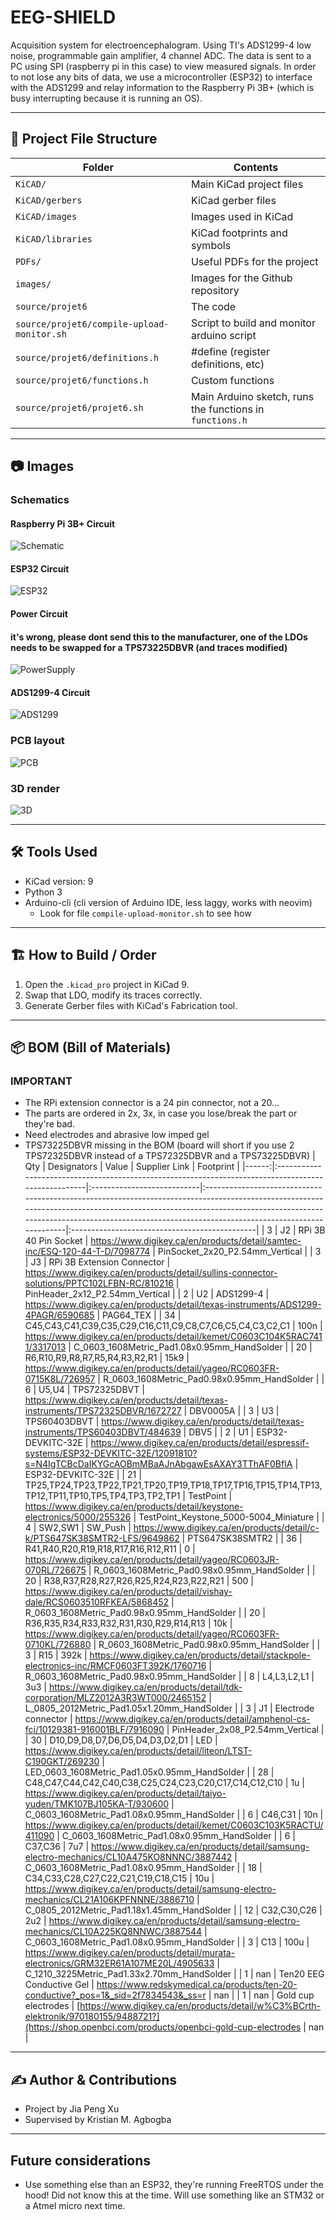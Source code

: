 # EEG-SHIELD

Acquisition system for electroencephalogram. Using TI's ADS1299-4 low noise, programmable gain amplifier, 4 channel ADC.
The data is sent to a PC using SPI (raspberry pi in this case) to view measured signals. In order to not lose any bits of data, 
we use a microcontroller (ESP32) to interface with the ADS1299 and relay information to the Raspberry Pi 3B+ (which is busy interrupting because it is running an OS).

---

## 🧱 Project File Structure

| Folder        | Contents                                      |
|---------------|-----------------------------------------------|
| `KiCAD/`         | Main KiCad project files                     |
| `KiCAD/gerbers`  | KiCad gerber files                           |
| `KiCAD/images`   | Images used in KiCad                         |
| `KiCAD/libraries`| KiCad footprints and symbols                 |
| `PDFs/`          | Useful PDFs for the project                  |
| `images/`        | Images for the Github repository             |
| `source/projet6` | The code                                     |
| `source/projet6/compile-upload-monitor.sh` | Script to build and monitor arduino script  |
| `source/projet6/definitions.h` | #define (register definitions, etc) |
| `source/projet6/functions.h` | Custom functions  |
| `source/projet6/projet6.sh` | Main Arduino sketch, runs the functions in `functions.h`  |

---

## 📷 Images

### Schematics
#### Raspberry Pi 3B+ Circuit
![Schematic](images/RPi.png)
#### ESP32 Circuit
![ESP32](images/ESP32.png)
#### Power Circuit
#### it's wrong, please dont send this to the manufacturer, one of the LDOs needs to be swapped for a TPS73225DBVR (and traces modified)
![PowerSupply](images/PSU.png)
#### ADS1299-4 Circuit
![ADS1299](images/ADS1299.png)

### PCB layout
![PCB](images/PCB.png)
### 3D render
![3D](images/3D.png)

---

## 🛠 Tools Used

- KiCad version: 9
- Python 3
- Arduino-cli (cli version of Arduino IDE, less laggy, works with neovim)
  - Look for file `compile-upload-monitor.sh` to see how

---

## 🏗 How to Build / Order

1. Open the `.kicad_pro` project in KiCad 9.
2. Swap that LDO, modify its traces correctly.
3. Generate Gerber files with KiCad's Fabrication tool.

---

## 📦 BOM (Bill of Materials)
### IMPORTANT
- The RPi extension connector is a 24 pin connector, not a 20...
- The parts are ordered in 2x, 3x, in case you lose/break the part or they're bad.
- Need electrodes and abrasive low imped gel
- TPS73225DBVR missing in the BOM (board will short if you use 2 TPS72325DBVR instead of a TPS72325DBVR and a TPS73225DBVR)
|   Qty | Designators                                                                                         | Value                      | Supplier Link                                                                                                                                                                                                                                                        | Footprint                                     |
|------:|:----------------------------------------------------------------------------------------------------|:---------------------------|:---------------------------------------------------------------------------------------------------------------------------------------------------------------------------------------------------------------------------------------------------------------------|:----------------------------------------------|
|     3 | J2                                                                                                  | RPi 3B 40 Pin Socket       | https://www.digikey.ca/en/products/detail/samtec-inc/ESQ-120-44-T-D/7098774                                                                                                                                                                                          | PinSocket_2x20_P2.54mm_Vertical               |
|     3 | J3                                                                                                  | RPi 3B Extension Connector | https://www.digikey.ca/en/products/detail/sullins-connector-solutions/PPTC102LFBN-RC/810216                                                                                                                                                                          | PinHeader_2x12_P2.54mm_Vertical               |
|     2 | U2                                                                                                  | ADS1299-4                  | https://www.digikey.ca/en/products/detail/texas-instruments/ADS1299-4PAGR/6590685                                                                                                                                                                                    | PAG64_TEX                                     |
|    34 | C45,C43,C41,C39,C35,C29,C16,C11,C9,C8,C7,C6,C5,C4,C3,C2,C1                                          | 100n                       | https://www.digikey.ca/en/products/detail/kemet/C0603C104K5RAC7411/3317013                                                                                                                                                                                           | C_0603_1608Metric_Pad1.08x0.95mm_HandSolder   |
|    20 | R6,R10,R9,R8,R7,R5,R4,R3,R2,R1                                                                      | 15k9                       | https://www.digikey.ca/en/products/detail/yageo/RC0603FR-0715K8L/726957                                                                                                                                                                                              | R_0603_1608Metric_Pad0.98x0.95mm_HandSolder   |
|     6 | U5,U4                                                                                               | TPS72325DBVT               | https://www.digikey.ca/en/products/detail/texas-instruments/TPS72325DBVR/1672727                                                                                                                                                                                     | DBV0005A                                      |
|     3 | U3                                                                                                  | TPS60403DBVT               | https://www.digikey.ca/en/products/detail/texas-instruments/TPS60403DBVT/484639                                                                                                                                                                                      | DBV5                                          |
|     2 | U1                                                                                                  | ESP32-DEVKITC-32E          | https://www.digikey.ca/en/products/detail/espressif-systems/ESP32-DEVKITC-32E/12091810?s=N4IgTCBcDaIKYGcAOBmMBaAJnAbgawEsAXAY3TThAF0BfIA                                                                                                                             | ESP32-DEVKITC-32E                             |
|    21 | TP25,TP24,TP23,TP22,TP21,TP20,TP19,TP18,TP17,TP16,TP15,TP14,TP13,TP12,TP11,TP10,TP5,TP4,TP3,TP2,TP1 | TestPoint                  | https://www.digikey.ca/en/products/detail/keystone-electronics/5000/255326                                                                                                                                                                                           | TestPoint_Keystone_5000-5004_Miniature        |
|     4 | SW2,SW1                                                                                             | SW_Push                    | https://www.digikey.ca/en/products/detail/c-k/PTS647SK38SMTR2-LFS/9649862                                                                                                                                                                                            | PTS647SK38SMTR2                               |
|    36 | R41,R40,R20,R19,R18,R17,R16,R12,R11                                                                 | 0                          | https://www.digikey.ca/en/products/detail/yageo/RC0603JR-070RL/726675                                                                                                                                                                                                | R_0603_1608Metric_Pad0.98x0.95mm_HandSolder   |
|    20 | R38,R37,R28,R27,R26,R25,R24,R23,R22,R21                                                             | 500                        | https://www.digikey.ca/en/products/detail/vishay-dale/RCS0603510RFKEA/5868452                                                                                                                                                                                        | R_0603_1608Metric_Pad0.98x0.95mm_HandSolder   |
|    20 | R36,R35,R34,R33,R32,R31,R30,R29,R14,R13                                                             | 10k                        | https://www.digikey.ca/en/products/detail/yageo/RC0603FR-0710KL/726880                                                                                                                                                                                               | R_0603_1608Metric_Pad0.98x0.95mm_HandSolder   |
|     3 | R15                                                                                                 | 392k                       | https://www.digikey.ca/en/products/detail/stackpole-electronics-inc/RMCF0603FT392K/1760716                                                                                                                                                                           | R_0603_1608Metric_Pad0.98x0.95mm_HandSolder   |
|     8 | L4,L3,L2,L1                                                                                         | 3u3                        | https://www.digikey.ca/en/products/detail/tdk-corporation/MLZ2012A3R3WT000/2465152                                                                                                                                                                                   | L_0805_2012Metric_Pad1.05x1.20mm_HandSolder   |
|     3 | J1                                                                                                  | Electrode connector        | https://www.digikey.ca/en/products/detail/amphenol-cs-fci/10129381-916001BLF/7916090                                                                                                                                                                                 | PinHeader_2x08_P2.54mm_Vertical               |
|    30 | D10,D9,D8,D7,D6,D5,D4,D3,D2,D1                                                                      | LED                        | https://www.digikey.ca/en/products/detail/liteon/LTST-C190GKT/269230                                                                                                                                                                                                 | LED_0603_1608Metric_Pad1.05x0.95mm_HandSolder |
|    28 | C48,C47,C44,C42,C40,C38,C25,C24,C23,C20,C17,C14,C12,C10                                             | 1u                         | https://www.digikey.ca/en/products/detail/taiyo-yuden/TMK107BJ105KA-T/930600                                                                                                                                                                                         | C_0603_1608Metric_Pad1.08x0.95mm_HandSolder   |
|     6 | C46,C31                                                                                             | 10n                        | https://www.digikey.ca/en/products/detail/kemet/C0603C103K5RACTU/411090                                                                                                                                                                                              | C_0603_1608Metric_Pad1.08x0.95mm_HandSolder   |
|     6 | C37,C36                                                                                             | 7u7                        | https://www.digikey.ca/en/products/detail/samsung-electro-mechanics/CL10A475KO8NNNC/3887442                                                                                                                                                                          | C_0603_1608Metric_Pad1.08x0.95mm_HandSolder   |
|    18 | C34,C33,C28,C27,C22,C21,C19,C18,C15                                                                 | 10u                        | https://www.digikey.ca/en/products/detail/samsung-electro-mechanics/CL21A106KPFNNNE/3886710                                                                                                                                                                          | C_0805_2012Metric_Pad1.18x1.45mm_HandSolder   |
|    12 | C32,C30,C26                                                                                         | 2u2                        | https://www.digikey.ca/en/products/detail/samsung-electro-mechanics/CL10A225KQ8NNWC/3887544                                                                                                                                                                          | C_0603_1608Metric_Pad1.08x0.95mm_HandSolder   |
|     3 | C13                                                                                                 | 100u                       | https://www.digikey.ca/en/products/detail/murata-electronics/GRM32ER61A107ME20L/4905633                                                                                                                                                                              | C_1210_3225Metric_Pad1.33x2.70mm_HandSolder   |
|     1 | nan                                                                                                 | Ten20 EEG Conductive Gel   | https://www.redskymedical.ca/products/ten-20-conductive?_pos=1&_sid=2f7834543&_ss=r                                                                                                                                                                                  | nan                                           |
|     1 | nan                                                                                                 | Gold cup electrodes   | [https://www.digikey.ca/en/products/detail/w%C3%BCrth-elektronik/970180155/9488721?](https://shop.openbci.com/products/openbci-gold-cup-electrodes | nan                                           |

---

## ✍️ Author & Contributions

- Project by Jia Peng Xu
- Supervised by Kristian M. Agbogba

---
## Future considerations
- Use something else than an ESP32, they're running FreeRTOS under the hood! Did not know this at the time. Will use something like an STM32 or a Atmel micro next time.
